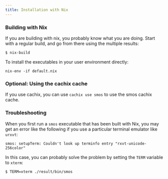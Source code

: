```yaml
---
title: Installation with Nix
---
```


### Building with Nix

If you are building with nix, you probably know what you are doing.
Start with a regular build, and go from there using the multiple results:

```
$ nix-build
```

To install the executables in your user environment directly:

```
nix-env -if default.nix
```

### Optional: Using the cachix cache

If you use cachix, you can use `cachix use smos` to use the smos cachix cache.

### Troubleshooting

When you first run a `smos` executable that has been built with Nix, you may
get an error like the following if you use a particular terminal emulator like `urxvt`:

```
smos: setupTerm: Couldn't look up terminfo entry "rxvt-unicode-256color"
```

In this case, you can probably solve the problem by setting the `TERM` variable
to `xterm`:

```
$ TERM=xterm ./result/bin/smos
```
